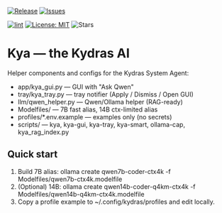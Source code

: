 [![Release](https://img.shields.io/github/v/release/Kydras8/kya-the-kydras-ai?display_name=tag)](https://github.com/Kydras8/kya-the-kydras-ai/releases) [![Issues](https://img.shields.io/github/issues/Kydras8/kya-the-kydras-ai)](https://github.com/Kydras8/kya-the-kydras-ai/issues)

[![lint](https://github.com/Kydras8/kya-the-kydras-ai/actions/workflows/lint.yml/badge.svg)](https://github.com/Kydras8/kya-the-kydras-ai/actions/workflows/lint.yml) [![License: MIT](https://img.shields.io/github/license/Kydras8/kya-the-kydras-ai)](LICENSE) ![Stars](https://img.shields.io/github/stars/Kydras8/kya-the-kydras-ai?style=social)

# Kya — the Kydras AI

Helper components and configs for the Kydras System Agent:
- app/kya_gui.py — GUI with "Ask Qwen"
- tray/kya_tray.py — tray notifier (Apply / Dismiss / Open GUI)
- llm/qwen_helper.py — Qwen/Ollama helper (RAG-ready)
- Modelfiles/ — 7B fast alias, 14B ctx-limited alias
- profiles/*.env.example — examples only (no secrets)
- scripts/ — kya, kya-gui, kya-tray, kya-smart, ollama-cap, kya_rag_index.py

## Quick start
1) Build 7B alias:  ollama create qwen7b-coder-ctx4k -f Modelfiles/qwen7b-ctx4k.modelfile
2) (Optional) 14B:  ollama create qwen14b-coder-q4km-ctx4k -f Modelfiles/qwen14b-q4km-ctx4k.modelfile
3) Copy a profile example to ~/.config/kydras/profiles and edit locally.
